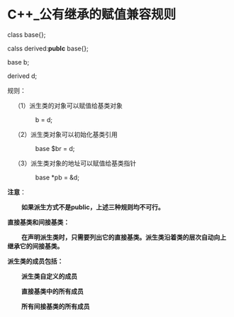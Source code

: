  # C++_公有继承的赋值兼容规则

 class base{};

calss derived:**publc** base{};

base b;

derived d;

规则：

&nbsp;&nbsp;&nbsp;&nbsp;（1）派生类的对象可以赋值给基类对象

&nbsp;&nbsp;&nbsp;&nbsp;&nbsp;&nbsp;&nbsp;&nbsp;&nbsp;&nbsp;&nbsp;&nbsp;&nbsp;&nbsp;&nbsp;&nbsp;b = d; 

&nbsp;&nbsp;&nbsp;&nbsp;（2）派生类对象可以初始化基类引用 

&nbsp;&nbsp;&nbsp;&nbsp;&nbsp;&nbsp;&nbsp;&nbsp;&nbsp;&nbsp;&nbsp;&nbsp;&nbsp;&nbsp;&nbsp;&nbsp;base $br = d; 

&nbsp;&nbsp;&nbsp;&nbsp;（3）派生类对象的地址可以赋值给基类指针 

&nbsp;&nbsp;&nbsp;&nbsp;&nbsp;&nbsp;&nbsp;&nbsp;&nbsp;&nbsp;&nbsp;&nbsp;&nbsp;&nbsp;&nbsp;&nbsp;base *pb = &d; 

**注意**：

&nbsp;&nbsp;&nbsp;&nbsp;&nbsp;&nbsp;&nbsp;&nbsp;**如果派生方式不是public，上述三种规则均不可行。**

**直接基类和间接基类：**

&nbsp;&nbsp;&nbsp;&nbsp;&nbsp;&nbsp;&nbsp;&nbsp;**在声明派生类时，只需要列出它的直接基类。派生类沿着类的层次自动向上继承它的间接基类。** 

**派生类的成员包括：**

&nbsp;&nbsp;&nbsp;&nbsp;&nbsp;&nbsp;&nbsp;&nbsp;**派生类自定义的成员** 

&nbsp;&nbsp;&nbsp;&nbsp;&nbsp;&nbsp;&nbsp;&nbsp;**直接基类中的所有成员** 

&nbsp;&nbsp;&nbsp;&nbsp;&nbsp;&nbsp;&nbsp;&nbsp;**所有间接基类的所有成员**